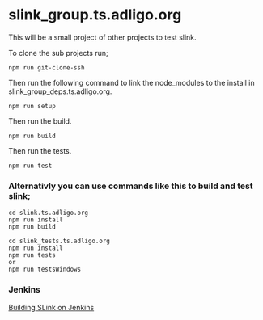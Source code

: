 # slink_group.ts.adligo.org
This will be a small project of other projects to test slink.

To clone the sub projects run;

```
npm run git-clone-ssh
```

Then run the following command to link the node_modules to the install in slink_group_deps.ts.adligo.org.

```
npm run setup
```

Then run the build.

```
npm run build
```

Then run the tests.

```
npm run test
```

### Alternativly you can use commands like this to build and test slink;

```
cd slink.ts.adligo.org
npm run install
npm run build
```

```
cd slink_tests.ts.adligo.org
npm run install
npm run tests
or
npm run testsWindows
```

### Jenkins

[Building SLink on Jenkins](https://github.com/adligo/slink_docker.ts.adligo.org/jenkins)